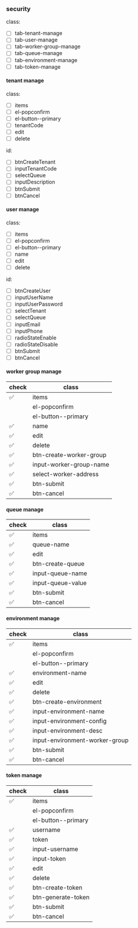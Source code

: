 ### security

class:

- [ ] tab-tenant-manage
- [ ] tab-user-manage
- [ ] tab-worker-group-manage
- [ ] tab-queue-manage
- [ ] tab-environment-manage
- [ ] tab-token-manage

#### tenant manage

class:

- [ ] items
- [ ] el-popconfirm
- [ ] el-button--primary
- [ ] tenantCode
- [ ] edit
- [ ] delete

id:

- [ ] btnCreateTenant
- [ ] inputTenantCode
- [ ] selectQueue
- [ ] inputDescription
- [ ] btnSubmit
- [ ] btnCancel

#### user manage

class:

- [ ] items
- [ ] el-popconfirm
- [ ] el-button--primary
- [ ] name
- [ ] edit
- [ ] delete

id:

- [ ] btnCreateUser
- [ ] inputUserName
- [ ] inputUserPassword
- [ ] selectTenant
- [ ] selectQueue
- [ ] inputEmail
- [ ] inputPhone
- [ ] radioStateEnable
- [ ] radioStateDisable
- [ ] btnSubmit
- [ ] btnCancel

#### worker group manage

| check              | class                   |
| ------------------ | ----------------------- |
| :white_check_mark: | items                   |
|                    | el-popconfirm           |
|                    | el-button--primary      |
| :white_check_mark: | name                    |
| :white_check_mark: | edit                    |
| :white_check_mark: | delete                  |
| :white_check_mark: | btn-create-worker-group |
| :white_check_mark: | input-worker-group-name |
| :white_check_mark: | select-worker-address   |
| :white_check_mark: | btn-submit              |
| :white_check_mark: | btn-cancel              |

#### queue manage

| check              | class             |
| ------------------ | ----------------- |
| :white_check_mark: | items             |
| :white_check_mark: | queue-name        |
| :white_check_mark: | edit              |
| :white_check_mark: | btn-create-queue  |
| :white_check_mark: | input-queue-name  |
| :white_check_mark: | input-queue-value |
| :white_check_mark: | btn-submit        |
| :white_check_mark: | btn-cancel        |

#### environment manage

| check              | class                          |
| ------------------ | ------------------------------ |
| :white_check_mark: | items                          |
|                    | el-popconfirm                  |
|                    | el-button--primary             |
| :white_check_mark: | environment-name               |
| :white_check_mark: | edit                           |
| :white_check_mark: | delete                         |
| :white_check_mark: | btn-create-environment         |
| :white_check_mark: | input-environment-name         |
| :white_check_mark: | input-environment-config       |
| :white_check_mark: | input-environment-desc         |
| :white_check_mark: | input-environment-worker-group |
| :white_check_mark: | btn-submit                     |
| :white_check_mark: | btn-cancel                     |

#### token manage

| check              | class              |
| ------------------ | ------------------ |
| :white_check_mark: | items              |
|                    | el-popconfirm      |
|                    | el-button--primary |
| :white_check_mark: | username           |
| :white_check_mark: | token              |
| :white_check_mark: | input-username     |
| :white_check_mark: | input-token        |
| :white_check_mark: | edit               |
| :white_check_mark: | delete             |
| :white_check_mark: | btn-create-token   |
| :white_check_mark: | btn-generate-token |
| :white_check_mark: | btn-submit         |
| :white_check_mark: | btn-cancel         |
